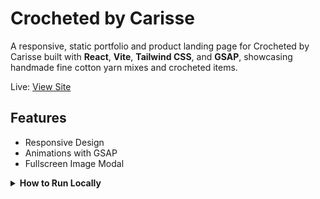 # Crocheted by Carisse

A responsive, static portfolio and product landing page for Crocheted by Carisse built with **React**, **Vite**, **Tailwind CSS**, and **GSAP**, showcasing handmade fine cotton yarn mixes and crocheted items.

Live: [View Site](https://crocheted-by-carisse.vercel.app)

## Features
 - Responsive Design
 - Animations with GSAP
 - Fullscreen Image Modal

<details>
  <summary><strong>How to Run Locally</strong></summary>

  1. Clone the repo
     `https://github.com/joshuakitong/crocheted-by-carisse`

  2. Install dependencies
     `npm install`

  3. Run the app
     `npm run dev`
</details>